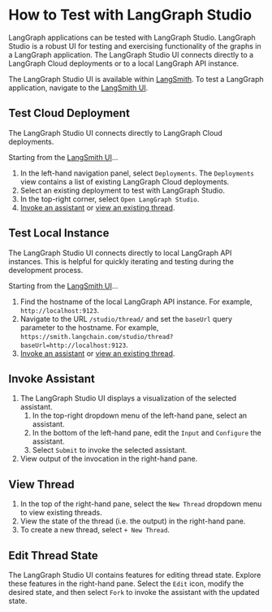 # How to Test with LangGraph Studio

LangGraph applications can be tested with LangGraph Studio. LangGraph Studio is a robust UI for testing and exercising functionality of the graphs in a LangGraph application. The LangGraph Studio UI connects directly to a LangGraph Cloud deployments or to a local LangGraph API instance.

The LangGraph Studio UI is available within <a href="https://www.langchain.com/langsmith" target="_blank">LangSmith</a>. To test a LangGraph application, navigate to the <a href="https://smith.langchain.com/" target="_blank">LangSmith UI</a>.

## Test Cloud Deployment

The LangGraph Studio UI connects directly to LangGraph Cloud deployments.

Starting from the <a href="https://smith.langchain.com/" target="_blank">LangSmith UI</a>...

1. In the left-hand navigation panel, select `Deployments`. The `Deployments` view contains a list of existing LangGraph Cloud deployments.
1. Select an existing deployment to test with LangGraph Studio.
1. In the top-right corner, select `Open LangGraph Studio`.
1. [Invoke an assistant](#invoke-assistant) or [view an existing thread](#view-thread).

## Test Local Instance

The LangGraph Studio UI connects directly to local LangGraph API instances. This is helpful for quickly iterating and testing during the development process.

Starting from the <a href="https://smith.langchain.com/" target="_blank">LangSmith UI</a>...

1. Find the hostname of the local LangGraph API instance. For example, `http://localhost:9123`.
1. Navigate to the URL `/studio/thread/` and set the `baseUrl` query parameter to the hostname. For example, `https://smith.langchain.com/studio/thread?baseUrl=http://localhost:9123`.
1. [Invoke an assistant](#invoke-assistant) or [view an existing thread](#view-thread).

## Invoke Assistant

1. The LangGraph Studio UI displays a visualization of the selected assistant.
    1. In the top-right dropdown menu of the left-hand pane, select an assistant.
    1. In the bottom of the left-hand pane, edit the `Input` and `Configure` the assistant.
    1. Select `Submit` to invoke the selected assistant.
1. View output of the invocation in the right-hand pane.

## View Thread

1. In the top of the right-hand pane, select the `New Thread` dropdown menu to view existing threads.
1. View the state of the thread (i.e. the output) in the right-hand pane.
1. To create a new thread, select `+ New Thread`.

## Edit Thread State

The LangGraph Studio UI contains features for editing thread state. Explore these features in the right-hand pane. Select the `Edit` icon, modify the desired state, and then select `Fork` to invoke the assistant with the updated state.